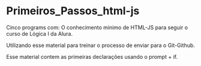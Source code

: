 # Primeiros_Passos_html-js

 Cinco programs com: O conhecimento mínimo de HTML-JS para seguir o curso de Lógica I da Alura.
 
 Utilizando esse material para treinar o processo de enviar para o Git-Github.

 Esse material contem as primeiras declarações usando o prompt + if.
